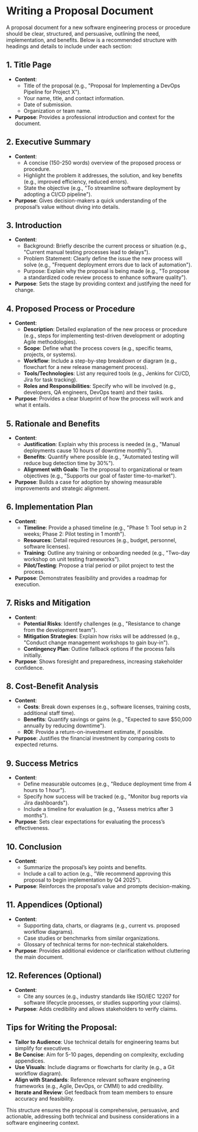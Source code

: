 # Writing a Proposal Document

A proposal document for a new software engineering process or procedure should be clear, structured, and persuasive, outlining the need, implementation, and benefits. Below is a recommended structure with headings and details to include under each section:

## 1\. Title Page

* **Content**:  
  * Title of the proposal (e.g., "Proposal for Implementing a DevOps Pipeline for Project X").  
  * Your name, title, and contact information.  
  * Date of submission.  
  * Organization or team name.  
* **Purpose**: Provides a professional introduction and context for the document.

## 2\. Executive Summary

* **Content**:  
  * A concise (150-250 words) overview of the proposed process or procedure.  
  * Highlight the problem it addresses, the solution, and key benefits (e.g., improved efficiency, reduced errors).  
  * State the objective (e.g., "To streamline software deployment by adopting a CI/CD pipeline").  
* **Purpose**: Gives decision-makers a quick understanding of the proposal’s value without diving into details.

## 3\. Introduction

* **Content**:  
  * Background: Briefly describe the current process or situation (e.g., "Current manual testing processes lead to delays").  
  * Problem Statement: Clearly define the issue the new process will solve (e.g., "Frequent deployment errors due to lack of automation").  
  * Purpose: Explain why the proposal is being made (e.g., "To propose a standardized code review process to enhance software quality").  
* **Purpose**: Sets the stage by providing context and justifying the need for change.

## 4\. Proposed Process or Procedure

* **Content**:  
  * **Description**: Detailed explanation of the new process or procedure (e.g., steps for implementing test-driven development or adopting Agile methodologies).  
  * **Scope**: Define what the process covers (e.g., specific teams, projects, or systems).  
  * **Workflow**: Include a step-by-step breakdown or diagram (e.g., flowchart for a new release management process).  
  * **Tools/Technologies**: List any required tools (e.g., Jenkins for CI/CD, Jira for task tracking).  
  * **Roles and Responsibilities**: Specify who will be involved (e.g., developers, QA engineers, DevOps team) and their tasks.  
* **Purpose**: Provides a clear blueprint of how the process will work and what it entails.

## 5\. Rationale and Benefits

* **Content**:  
  * **Justification**: Explain why this process is needed (e.g., "Manual deployments cause 10 hours of downtime monthly").  
  * **Benefits**: Quantify where possible (e.g., "Automated testing will reduce bug detection time by 30%").  
  * **Alignment with Goals**: Tie the proposal to organizational or team objectives (e.g., "Supports our goal of faster time-to-market").  
* **Purpose**: Builds a case for adoption by showing measurable improvements and strategic alignment.

## 6\. Implementation Plan

* **Content**:  
  * **Timeline**: Provide a phased timeline (e.g., "Phase 1: Tool setup in 2 weeks; Phase 2: Pilot testing in 1 month").  
  * **Resources**: Detail required resources (e.g., budget, personnel, software licenses).  
  * **Training**: Outline any training or onboarding needed (e.g., "Two-day workshop on unit testing frameworks").  
  * **Pilot/Testing**: Propose a trial period or pilot project to test the process.  
* **Purpose**: Demonstrates feasibility and provides a roadmap for execution.

## 7\. Risks and Mitigation

* **Content**:  
  * **Potential Risks**: Identify challenges (e.g., "Resistance to change from the development team").  
  * **Mitigation Strategies**: Explain how risks will be addressed (e.g., "Conduct change management workshops to gain buy-in").  
  * **Contingency Plan**: Outline fallback options if the process fails initially.  
* **Purpose**: Shows foresight and preparedness, increasing stakeholder confidence.

## 8\. Cost-Benefit Analysis

* **Content**:  
  * **Costs**: Break down expenses (e.g., software licenses, training costs, additional staff time).  
  * **Benefits**: Quantify savings or gains (e.g., "Expected to save $50,000 annually by reducing downtime").  
  * **ROI**: Provide a return-on-investment estimate, if possible.  
* **Purpose**: Justifies the financial investment by comparing costs to expected returns.

## 9\. Success Metrics

* **Content**:  
  * Define measurable outcomes (e.g., "Reduce deployment time from 4 hours to 1 hour").  
  * Specify how success will be tracked (e.g., "Monitor bug reports via Jira dashboards").  
  * Include a timeline for evaluation (e.g., "Assess metrics after 3 months").  
* **Purpose**: Sets clear expectations for evaluating the process’s effectiveness.

## 10\. Conclusion

* **Content**:  
  * Summarize the proposal’s key points and benefits.  
  * Include a call to action (e.g., "We recommend approving this proposal to begin implementation by Q4 2025").  
* **Purpose**: Reinforces the proposal’s value and prompts decision-making.

## 11\. Appendices (Optional)

* **Content**:  
  * Supporting data, charts, or diagrams (e.g., current vs. proposed workflow diagrams).  
  * Case studies or benchmarks from similar organizations.  
  * Glossary of technical terms for non-technical stakeholders.  
* **Purpose**: Provides additional evidence or clarification without cluttering the main document.

## 12\. References (Optional)

* **Content**:  
  * Cite any sources (e.g., industry standards like ISO/IEC 12207 for software lifecycle processes, or studies supporting your claims).  
* **Purpose**: Adds credibility and allows stakeholders to verify claims.

## Tips for Writing the Proposal:

* **Tailor to Audience**: Use technical details for engineering teams but simplify for executives.  
* **Be Concise**: Aim for 5-10 pages, depending on complexity, excluding appendices.  
* **Use Visuals**: Include diagrams or flowcharts for clarity (e.g., a Git workflow diagram).  
* **Align with Standards**: Reference relevant software engineering frameworks (e.g., Agile, DevOps, or CMMI) to add credibility.  
* **Iterate and Review**: Get feedback from team members to ensure accuracy and feasibility.

This structure ensures the proposal is comprehensive, persuasive, and actionable, addressing both technical and business considerations in a software engineering context.